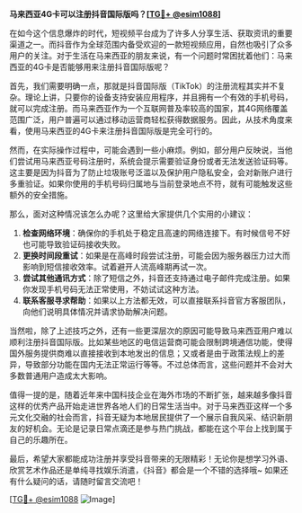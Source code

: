 **马来西亚4G卡可以注册抖音国际版吗？[[TG💪+ @esim1088](https://t.me/s/esim1088)]**

在如今这个信息爆炸的时代，短视频平台成为了许多人分享生活、获取资讯的重要渠道之一。而抖音作为全球范围内备受欢迎的一款短视频应用，自然也吸引了众多用户的关注。对于生活在马来西亚的朋友来说，有一个问题时常困扰着他们：马来西亚的4G卡是否能够用来注册抖音国际版呢？

首先，我们需要明确一点，那就是抖音国际版（TikTok）的注册流程其实并不复杂。理论上讲，只要你的设备支持安装应用程序，并且拥有一个有效的手机号码，就可以完成注册。而马来西亚作为一个互联网普及率较高的国家，其4G网络覆盖范围广泛，用户普遍可以通过移动运营商轻松获得数据服务。因此，从技术角度来看，使用马来西亚的4G卡来注册抖音国际版是完全可行的。

然而，在实际操作过程中，可能会遇到一些小麻烦。例如，部分用户反映说，当他们尝试用马来西亚号码注册时，系统会提示需要验证身份或者无法发送验证码等。这主要是因为抖音为了防止垃圾账号泛滥以及保护用户隐私安全，会对新账户进行多重验证。如果你使用的手机号码归属地与当前登录地点不符，就有可能触发这些额外的安全措施。

那么，面对这种情况该怎么办呢？这里给大家提供几个实用的小建议：

1. **检查网络环境**：确保你的手机处于稳定且高速的网络连接下。有时候信号不好也可能导致验证码接收失败。
2. **更换时间段重试**：如果是在高峰时段尝试注册，可能会因为服务器压力过大而影响到短信接收效率。试着避开人流高峰期再试一次。
3. **尝试其他通讯方式**：除了短信之外，抖音还支持通过电子邮件完成注册。如果你发现手机号码无法正常使用，不妨试试这种方法。
4. **联系客服寻求帮助**：如果以上方法都无效，可以直接联系抖音官方客服团队，向他们说明具体情况并请求协助解决问题。

当然啦，除了上述技巧之外，还有一些更深层次的原因可能导致马来西亚用户难以顺利注册抖音国际版。比如某些地区的电信运营商可能会限制跨境通信功能，使得国外服务提供商难以直接接收到本地发出的信息；又或者是由于政策法规上的差异，导致部分功能在国内无法正常运行等等。不过总体而言，这些问题并不会对大多数普通用户造成太大影响。

值得一提的是，随着近年来中国科技企业在海外市场的不断扩张，越来越多像抖音这样的优秀产品开始走进世界各地人们的日常生活当中。对于马来西亚这样一个多元文化交融的社会而言，抖音无疑为本地居民提供了一个展示自我风采、结识新朋友的好机会。无论是记录日常点滴还是参与热门挑战，都能在这个平台上找到属于自己的乐趣所在。

最后，希望大家都能成功注册并享受抖音带来的无限精彩！无论你是想学习外语、欣赏艺术作品还是单纯寻找娱乐消遣，《抖音》都会是一个不错的选择哦~ 如果还有什么疑问的话，请随时留言交流吧！

[[TG💪+ @esim1088](https://t.me/s/esim1088) ![Image](https://i.postimg.cc/4NQfJmqS/Snipaste-2025-05-13-00-14-12.png)]